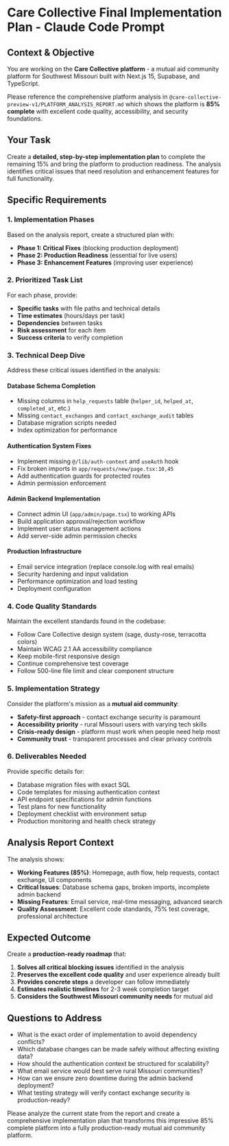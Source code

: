 # Care Collective Final Implementation Plan - Claude Code Prompt

## Context & Objective

You are working on the **Care Collective platform** - a mutual aid community platform for Southwest Missouri built with Next.js 15, Supabase, and TypeScript. 

Please reference the comprehensive platform analysis in `@care-collective-preview-v1/PLATFORM_ANALYSIS_REPORT.md` which shows the platform is **85% complete** with excellent code quality, accessibility, and security foundations.

## Your Task

Create a **detailed, step-by-step implementation plan** to complete the remaining 15% and bring the platform to production readiness. The analysis identifies critical issues that need resolution and enhancement features for full functionality.

## Specific Requirements

### 1. **Implementation Phases**
Based on the analysis report, create a structured plan with:
- **Phase 1: Critical Fixes** (blocking production deployment)  
- **Phase 2: Production Readiness** (essential for live users)
- **Phase 3: Enhancement Features** (improving user experience)

### 2. **Prioritized Task List**  
For each phase, provide:
- **Specific tasks** with file paths and technical details
- **Time estimates** (hours/days per task)
- **Dependencies** between tasks
- **Risk assessment** for each item
- **Success criteria** to verify completion

### 3. **Technical Deep Dive**
Address these critical issues identified in the analysis:

#### **Database Schema Completion**
- Missing columns in `help_requests` table (`helper_id`, `helped_at`, `completed_at`, etc.)
- Missing `contact_exchanges` and `contact_exchange_audit` tables
- Database migration scripts needed
- Index optimization for performance

#### **Authentication System Fixes**
- Implement missing `@/lib/auth-context` and `useAuth` hook
- Fix broken imports in `app/requests/new/page.tsx:10,45`
- Add authentication guards for protected routes
- Admin permission enforcement

#### **Admin Backend Implementation**  
- Connect admin UI (`app/admin/page.tsx`) to working APIs
- Build application approval/rejection workflow
- Implement user status management actions
- Add server-side admin permission checks

#### **Production Infrastructure**
- Email service integration (replace console.log with real emails)
- Security hardening and input validation
- Performance optimization and load testing
- Deployment configuration

### 4. **Code Quality Standards**
Maintain the excellent standards found in the codebase:
- Follow Care Collective design system (sage, dusty-rose, terracotta colors)
- Maintain WCAG 2.1 AA accessibility compliance
- Keep mobile-first responsive design
- Continue comprehensive test coverage
- Follow 500-line file limit and clear component structure

### 5. **Implementation Strategy**
Consider the platform's mission as a **mutual aid community**:
- **Safety-first approach** - contact exchange security is paramount
- **Accessibility priority** - rural Missouri users with varying tech skills  
- **Crisis-ready design** - platform must work when people need help most
- **Community trust** - transparent processes and clear privacy controls

### 6. **Deliverables Needed**
Provide specific details for:
- Database migration files with exact SQL
- Code templates for missing authentication context  
- API endpoint specifications for admin functions
- Test plans for new functionality
- Deployment checklist with environment setup
- Production monitoring and health check strategy

## Analysis Report Context

The analysis shows:
- **Working Features (85%)**: Homepage, auth flow, help requests, contact exchange, UI components
- **Critical Issues**: Database schema gaps, broken imports, incomplete admin backend  
- **Missing Features**: Email service, real-time messaging, advanced search
- **Quality Assessment**: Excellent code standards, 75% test coverage, professional architecture

## Expected Outcome

Create a **production-ready roadmap** that:
1. **Solves all critical blocking issues** identified in the analysis
2. **Preserves the excellent code quality** and user experience already built
3. **Provides concrete steps** a developer can follow immediately
4. **Estimates realistic timelines** for 2-3 week completion target
5. **Considers the Southwest Missouri community needs** for mutual aid

## Questions to Address

- What is the exact order of implementation to avoid dependency conflicts?
- Which database changes can be made safely without affecting existing data?
- How should the authentication context be structured for scalability?
- What email service would best serve rural Missouri communities?
- How can we ensure zero downtime during the admin backend deployment?
- What testing strategy will verify contact exchange security is production-ready?

Please analyze the current state from the report and create a comprehensive implementation plan that transforms this impressive 85% complete platform into a fully production-ready mutual aid community platform.